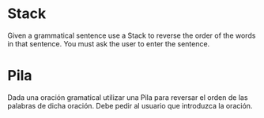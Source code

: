 # Stack
Given a grammatical sentence use a Stack to reverse the order of the words in that sentence. You must ask the user to enter the sentence. 

# Pila
Dada una oración gramatical utilizar una Pila para reversar el orden de las palabras de dicha oración. Debe pedir al usuario que introduzca la oración.
